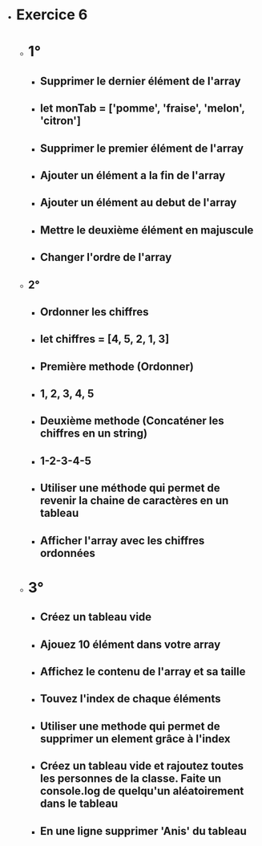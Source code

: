 - # Exercice 6
    - # 1°
        - ## Supprimer le dernier élément de l'array
        - ## let monTab = ['pomme', 'fraise', 'melon', 'citron']


        - ## Supprimer le premier élément de l'array


        - ## Ajouter un élément a la fin de l'array


        - ## Ajouter un élément au debut de l'array


        - ## Mettre le deuxième élément en majuscule 


        - ## Changer l'ordre de l'array


    - ## 2°
        - ## Ordonner les chiffres
        - ## let chiffres = [4, 5, 2, 1, 3]

        - ## Première methode (Ordonner)
        - ## 1, 2, 3, 4, 5


        - ## Deuxième methode (Concaténer les chiffres en un string)
        - ## 1-2-3-4-5


        - ## Utiliser une méthode qui permet de revenir la chaine de caractères en un tableau


        - ## Afficher l'array avec les chiffres ordonnées


    - # 3°
        - ## Créez un tableau vide


        - ## Ajouez 10 élément dans votre array


        - ## Affichez le contenu de l'array et sa taille


        - ## Touvez l'index de chaque éléments


        - ## Utiliser une methode qui permet de supprimer un element grâce à l'index

        
        - ## Créez un tableau vide et rajoutez toutes les personnes de la classe. Faite un console.log de quelqu'un aléatoirement dans le tableau


        - ## En une ligne supprimer 'Anis' du tableau

